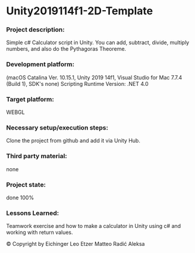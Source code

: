 # Unity2019114f1-2D-Template

### Project description: 
Simple c# Calculator script in Unity. You can add, subtract, divide, multiply numbers, and also do the Pythagoras Theoreme.

### Development platform: 
(macOS Catalina Ver. 10.15.1, Unity 2019 14f1, Visual Studio for Mac 7.7.4 (Build 1), SDK's none)
Scripting Runtime Version: .NET 4.0

### Target platform: 
WEBGL

### Necessary setup/execution steps: 
Clone the project from github and add it via Unity Hub.

### Third party material: 
none

### Project state: 
done 100%
 

### Lessons Learned:
Teamwork exercise and how to make a calculator in Unity using c# and working with return values.

© Copyright by
Eichinger Leo
Etzer Matteo
Radić Aleksa